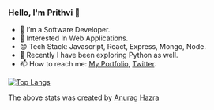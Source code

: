 ### Hello, I'm Prithvi 👋


- 🔭 I’m a Software Developer.
- 🌱 Interested In Web Applications.
- 😊 Tech Stack: Javascript, React, Express, Mongo, Node.
- 🤔 Recently I have been exploring Python as well.
- 📫 How to reach me: <a href="https://prithviraj.netlify.app/">My Portfolio</a>, <a href="https://twitter.com/___prithvi?s=09">Twitter</a>.

[![Top Langs](https://github-readme-stats.vercel.app/api/top-langs/?username=prithviBytes&layout=compact&theme=dark&langs_count=10)](https://github.com/prithviBytes/github-readme-stats)


 The above stats was created by <a href="https://github.com/anuraghazra/github-readme-stats">Anurag Hazra</a> 
